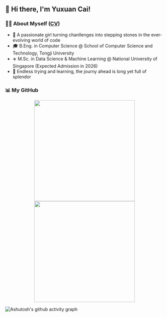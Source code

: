 ## 👋 Hi there, I'm Yuxuan Cai!



### 👩‍💻 About Myself ([CV](https://raw.githubusercontent.com/MinmusLin/MinmusLin.github.io/main/docs/public/cv/cv.pdf))
* 📖 A passionate girl turning chanllenges into stepping stones in the ever-evolving world of code
* 🎓 B.Eng. in Computer Science @ School of Computer Science and Technology, Tongji University
* ✈️ M.Sc. in Data Science & Machine Learning @ National University of Singapore (Expected Admission in 2026)
* 🌱 Endless trying and learning, the journy ahead is long yet full of splendor

### 📊 My GitHub

<div align="center">
  <img src="https://github-readme-stats.vercel.app/api?username=RaraCai&show_icons=true&count_private=true&rank_icon=github&line_height=27&custom_title=GitHub%20Stats&show=reviews,discussions_started,discussions_answered,prs_merged" style="height: 320px"/>
  <img src="https://github-readme-stats.vercel.app/api/top-langs/?username=RaraCai&layout=compact&hide=jupyter%20notebook&langs_count=20" style="height: 320px"/>
</div>

![Ashutosh's github activity graph](https://github-readme-activity-graph.vercel.app/graph?username=RaraCai)
